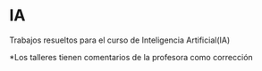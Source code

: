 # IA
Trabajos resueltos para el curso de Inteligencia Artificial(IA)

*Los talleres tienen comentarios de la profesora como corrección
